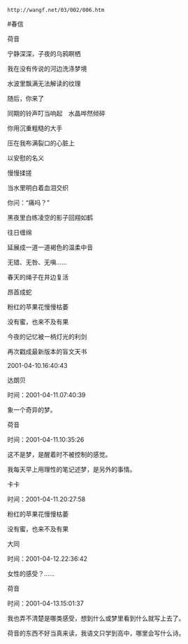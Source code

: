`http://wangf.net/03/002/006.htm`


#春信


荷音


宁静深深，子夜的乌鸦瞑栖

我在没有传说的河边洗涤梦境

水波里飘满无法解读的纹理

随后，你来了

同期的铃声叮当响起　水晶哗然倾碎


你用沉重粗糙的大手

压在我布满裂口的心脏上

以安慰的名义

慢慢揉搓

当水里明白着血泪交织

你问：“痛吗？”

黑夜里白练凌空的影子回翔如鹤

往日缠绵

延展成一道一道褐色的温柔中音


无错、无咎、无嗔......


春天的绳子在井边复活

昂首成蛇

粉红的苹果花慢慢枯萎

没有蜜，也来不及有果

今夜的记忆被一柄灯光的利剑

再次戳成最新版本的盲文天书


2001-04-10.16:40:43


达朗贝

时间：2001-04-11.07:40:39 

象一个奇异的梦。

荷音

时间：2001-04-11.10:35:26 

这不是梦，是醒着时不被控制的感觉。 

我每天早上用理性的笔记述梦，是另外的事情。

卡卡

时间：2001-04-11.20:27:58 

粉红的苹果花慢慢枯萎 

没有蜜，也来不及有果 

大同

时间：2001-04-12.22:36:42 

女性的感受？……

荷音

时间：2001-04-13.15:01:37 

我也弄不清楚是哪类感受，想到什么或梦里看到什么就写上去了。 

荷音的东西不好当真来读，我语文只学到高中，哪里会写什么诗。